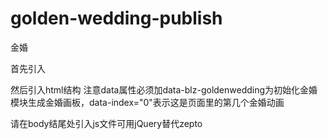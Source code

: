 # golden-wedding-publish
金婚

首先引入
<link rel="stylesheet" href="css/blz-golden-wedding.css">

然后引入html结构
注意data属性必须加data-blz-goldenwedding为初始化金婚模块生成金婚画板，data-index="0"表示这是页面里的第几个金婚动画
<div class="blz-photo">
    <div class="blz-photo-wisher">
    </div>
    <ul class="blz-photo-wall box clear" data-blz-goldenwedding data-index="0"></ul>
</div>
<div class="blz-photo">
    <div class="blz-photo-wisher">
    </div>
    <ul class="blz-photo-wall box clear" data-blz-goldenwedding data-index="1"></ul>
</div>

请在body结尾处引入js文件可用jQuery替代zepto
<script src="js/zepto.js"></script>
<script src="js/blz-golden-wedding.1.js"></script>

